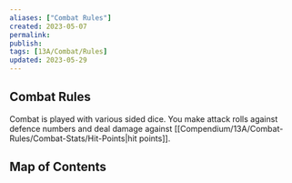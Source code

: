 ```yaml
---
aliases: ["Combat Rules"]
created: 2023-05-07
permalink: 
publish: 
tags: [13A/Combat/Rules]
updated: 2023-05-29
---
```


## Combat Rules

Combat is played with various sided dice. You make attack rolls against defence numbers and deal damage against [[Compendium/13A/Combat-Rules/Combat-Stats/Hit-Points|hit points]].

## Map of Contents